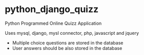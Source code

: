 # python_django_quizz

Python Programmed Online Quizz Application

Uses mysql, django, mysl connector, php, javascript and jquery

- Multiple choice questions are stored in the database
- User answers should be also stored in the database 
